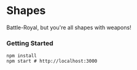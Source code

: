 # Shapes

Battle-Royal, but you're all shapes with weapons!

### Getting Started

```shell
npm install
npm start # http://localhost:3000
```
